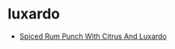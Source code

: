 # luxardo

 * [Spiced Rum Punch With Citrus And Luxardo](index/s/spiced-rum-punch-with-citrus-and-luxardo.json)
